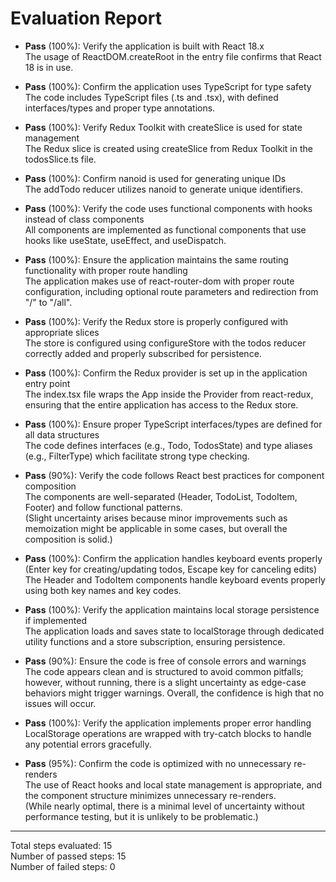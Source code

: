 # Evaluation Report

- **Pass** (100%): Verify the application is built with React 18.x  
  The usage of ReactDOM.createRoot in the entry file confirms that React 18 is in use.

- **Pass** (100%): Confirm the application uses TypeScript for type safety  
  The code includes TypeScript files (.ts and .tsx), with defined interfaces/types and proper type annotations.

- **Pass** (100%): Verify Redux Toolkit with createSlice is used for state management  
  The Redux slice is created using createSlice from Redux Toolkit in the todosSlice.ts file.

- **Pass** (100%): Confirm nanoid is used for generating unique IDs  
  The addTodo reducer utilizes nanoid to generate unique identifiers.

- **Pass** (100%): Verify the code uses functional components with hooks instead of class components  
  All components are implemented as functional components that use hooks like useState, useEffect, and useDispatch.

- **Pass** (100%): Ensure the application maintains the same routing functionality with proper route handling  
  The application makes use of react-router-dom with proper route configuration, including optional route parameters and redirection from "/" to "/all".

- **Pass** (100%): Verify the Redux store is properly configured with appropriate slices  
  The store is configured using configureStore with the todos reducer correctly added and properly subscribed for persistence.

- **Pass** (100%): Confirm the Redux provider is set up in the application entry point  
  The index.tsx file wraps the App inside the Provider from react-redux, ensuring that the entire application has access to the Redux store.

- **Pass** (100%): Ensure proper TypeScript interfaces/types are defined for all data structures  
  The code defines interfaces (e.g., Todo, TodosState) and type aliases (e.g., FilterType) which facilitate strong type checking.

- **Pass** (90%): Verify the code follows React best practices for component composition  
  The components are well-separated (Header, TodoList, TodoItem, Footer) and follow functional patterns.  
  (Slight uncertainty arises because minor improvements such as memoization might be applicable in some cases, but overall the composition is solid.)

- **Pass** (100%): Confirm the application handles keyboard events properly (Enter key for creating/updating todos, Escape key for canceling edits)  
  The Header and TodoItem components handle keyboard events properly using both key names and key codes.

- **Pass** (100%): Verify the application maintains local storage persistence if implemented  
  The application loads and saves state to localStorage through dedicated utility functions and a store subscription, ensuring persistence.

- **Pass** (90%): Ensure the code is free of console errors and warnings  
  The code appears clean and is structured to avoid common pitfalls; however, without running, there is a slight uncertainty as edge-case behaviors might trigger warnings. Overall, the confidence is high that no issues will occur.

- **Pass** (100%): Verify the application implements proper error handling  
  LocalStorage operations are wrapped with try-catch blocks to handle any potential errors gracefully.

- **Pass** (95%): Confirm the code is optimized with no unnecessary re-renders  
  The use of React hooks and local state management is appropriate, and the component structure minimizes unnecessary re-renders.  
  (While nearly optimal, there is a minimal level of uncertainty without performance testing, but it is unlikely to be problematic.)

---

Total steps evaluated: 15  
Number of passed steps: 15  
Number of failed steps: 0